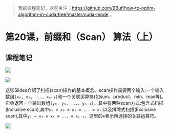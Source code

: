 > 我的课程笔记，欢迎关注：https://github.com/BBuf/how-to-optim-algorithm-in-cuda/tree/master/cuda-mode 。

# 第20课，前缀和（Scan） 算法（上）

## 课程笔记

![](https://files.mdnice.com/user/59/7d30f010-d21c-4b2a-b28a-5d944a415aa0.png)

![](https://files.mdnice.com/user/59/17a89b62-d4ba-4d25-93b5-12c34ef2ec5c.png)

这张Slides介绍了扫描(scan)操作的基本概念。scan操作需要两个输入:一个输入数组`[x₀, x₁, ..., xₙ₋₁]`和一个关联运算符(如sum、product、min、max等)。它会返回一个输出数组`[y₀, y₁, ..., yₙ₋₁]`。其中有两种scan方式:包含式扫描(Inclusive scan),其中`yᵢ = x₀ ⊕ x₁ ⊕ ... ⊕ xᵢ`;以及排除式扫描(Exclusive scan),其中`yᵢ = x₀ ⊕ x₁ ⊕ ... ⊕ xᵢ₋₁`。这里的`⊕`表示所选择的关联运算符。

![](https://files.mdnice.com/user/59/d268c057-6da0-4af0-a96f-c46b1df47b32.png)

